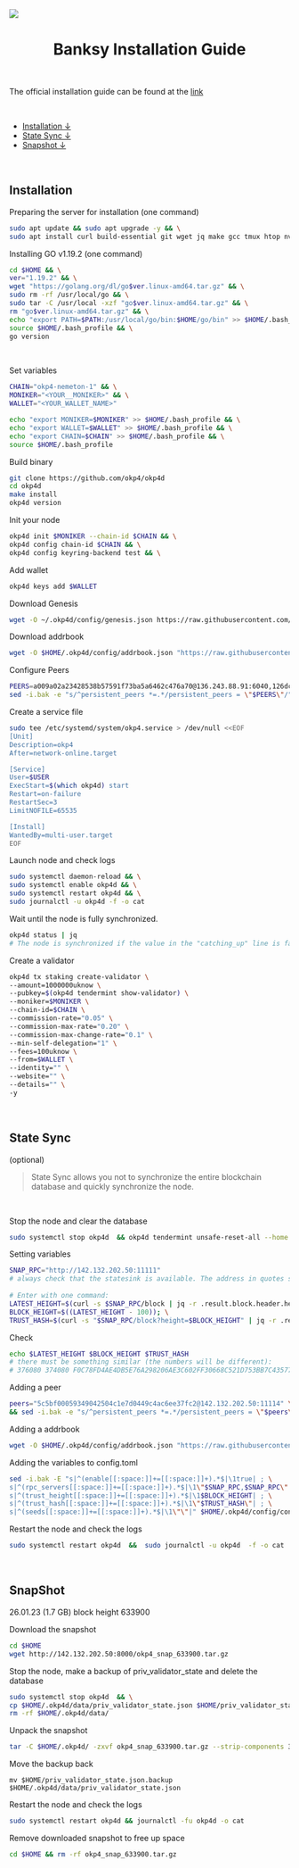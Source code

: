<img src='https://github.com/cryptobtcbuyer/Testnet_guides/blob/main/OKP4/assets/installation_home.png'>

<div align="center">
    <h1>Banksy Installation Guide</h1>
</div>
<br> 

The official installation guide can be found at the [link](https://docs.okp4.network/nodes/introduction)

<br> 
        
- [Installation ↓](#installation)  
- [State Sync ↓](#statesync)  
- [Snapshot ↓](#snapshot)  

<br>   
  
<a name="installation"></a> 
 
## Installation

Preparing the server for installation (one command)
```bash
sudo apt update && sudo apt upgrade -y && \
sudo apt install curl build-essential git wget jq make gcc tmux htop nvme-cli pkg-config libssl-dev libleveldb-dev tar clang bsdmainutils ncdu unzip libleveldb-dev -y
```


Installing GO v1.19.2 (one command)
```bash
cd $HOME && \
ver="1.19.2" && \
wget "https://golang.org/dl/go$ver.linux-amd64.tar.gz" && \
sudo rm -rf /usr/local/go && \
sudo tar -C /usr/local -xzf "go$ver.linux-amd64.tar.gz" && \
rm "go$ver.linux-amd64.tar.gz" && \
echo "export PATH=$PATH:/usr/local/go/bin:$HOME/go/bin" >> $HOME/.bash_profile && \
source $HOME/.bash_profile && \
go version
```
<br>  

Set variables
```bash
CHAIN="okp4-nemeton-1" && \
MONIKER="<YOUR__MONIKER>" && \
WALLET="<YOUR_WALLET_NAME>"

echo "export MONIKER=$MONIKER" >> $HOME/.bash_profile && \
echo "export WALLET=$WALLET" >> $HOME/.bash_profile && \
echo "export CHAIN=$CHAIN" >> $HOME/.bash_profile && \
source $HOME/.bash_profile
```

Build binary 
```bash
git clone https://github.com/okp4/okp4d
cd okp4d
make install
okp4d version
```

Init your node
```bash
okp4d init $MONIKER --chain-id $CHAIN && \
okp4d config chain-id $CHAIN && \
okp4d config keyring-backend test && \
```

Add wallet
```bash
okp4d keys add $WALLET 
```


Download Genesis
```bash
wget -O ~/.okp4d/config/genesis.json https://raw.githubusercontent.com/okp4/networks/main/chains/nemeton-1/genesis.json
```
Download addrbook
```bash
wget -O $HOME/.okp4d/config/addrbook.json "https://raw.githubusercontent.com/cryptobtcbuyer/Testnet_guides/main/OKP4/addrbook.json"
```

Configure Peers
```bash
PEERS=a009a02a23428538b57591f73ba5a6462c476a70@136.243.88.91:6040,126dc25a6a5aa0cfa83010550dfb3c5a1a861755@65.108.201.15:21337,5c2a752c9b1952dbed075c56c600c3a79b58c395@95.214.55.232:26996,,dcc5b70f1df82def300db6f9dd859c1828514286@65.108.152.201:26656,d5519e378247dfb61dfe90652d1fe3e2b3005a5b@65.109.68.190:36656,8af258bbe73f4c66127a7b3e8b1ec23fde2950a6@65.108.192.123:19656,d1c1b729eff9afe7dfd371f190df6282c82ccfad@37.187.144.187:31656,a49302f8999e5a953ebae431c4dde93479e17155@141.95.153.244:26656,a98484ac9cb8235bd6a65cdf7648107e3d14dab4@116.202.231.58:36656,
sed -i.bak -e "s/^persistent_peers *=.*/persistent_peers = \"$PEERS\"/" $HOME/.okp4d/config/config.toml
```

Create a service file
```bash
sudo tee /etc/systemd/system/okp4.service > /dev/null <<EOF
[Unit]
Description=okp4
After=network-online.target

[Service]
User=$USER
ExecStart=$(which okp4d) start
Restart=on-failure
RestartSec=3
LimitNOFILE=65535

[Install]
WantedBy=multi-user.target
EOF
```

Launch node and check logs
```bash
sudo systemctl daemon-reload && \
sudo systemctl enable okp4d && \
sudo systemctl restart okp4d && \
sudo journalctl -u okp4d -f -o cat
```

Wait until the node is fully synchronized.
```bash
okp4d status | jq
# The node is synchronized if the value in the "catching_up" line is false
```
Create a validator
```bash
okp4d tx staking create-validator \
--amount=1000000uknow \
--pubkey=$(okp4d tendermint show-validator) \
--moniker=$MONIKER \
--chain-id=$CHAIN \
--commission-rate="0.05" \
--commission-max-rate="0.20" \
--commission-max-change-rate="0.1" \
--min-self-delegation="1" \
--fees=100uknow \
--from=$WALLET \
--identity="" \
--website="" \
--details="" \
-y
```

<br>  

<a name="statesync"></a> 
 
## State Sync

(optional)
<br>  

>State Sync allows you not to synchronize the entire blockchain database and quickly synchronize the node.
<br>  

Stop the node and clear the database
```bash
sudo systemctl stop okp4d  && okp4d tendermint unsafe-reset-all --home $HOME/.okp4d
```
Setting variables
```bash
SNAP_RPC="http://142.132.202.50:11111"  
# always check that the statesink is available. The address in quotes should open in the browser.
  
# Enter with one command:
LATEST_HEIGHT=$(curl -s $SNAP_RPC/block | jq -r .result.block.header.height); \
BLOCK_HEIGHT=$((LATEST_HEIGHT - 100)); \
TRUST_HASH=$(curl -s "$SNAP_RPC/block?height=$BLOCK_HEIGHT" | jq -r .result.block_id.hash)
```
Check
```bash
echo $LATEST_HEIGHT $BLOCK_HEIGHT $TRUST_HASH
# there must be something similar (the numbers will be different):
# 376080 374080 F0C78FD4AE4DB5E76A298206AE3C602FF30668C521D753BB7C435771AEA47189
```
Adding a peer
```bash
peers="5c5bf00059349042504c1e7d0449c4ac6ee37fc2@142.132.202.50:11114" \
&& sed -i.bak -e "s/^persistent_peers *=.*/persistent_peers = \"$peers\"/" $HOME/.okp4d/config/config.toml
```
Adding a addrbook
```bash
wget -O $HOME/.okp4d/config/addrbook.json "https://raw.githubusercontent.com/cryptobtcbuyer/Testnet_guides/main/OKP4/addrbook.json"
```
Adding the variables to config.toml
```bash
sed -i.bak -E "s|^(enable[[:space:]]+=[[:space:]]+).*$|\1true| ; \
s|^(rpc_servers[[:space:]]+=[[:space:]]+).*$|\1\"$SNAP_RPC,$SNAP_RPC\"| ; \
s|^(trust_height[[:space:]]+=[[:space:]]+).*$|\1$BLOCK_HEIGHT| ; \
s|^(trust_hash[[:space:]]+=[[:space:]]+).*$|\1\"$TRUST_HASH\"| ; \
s|^(seeds[[:space:]]+=[[:space:]]+).*$|\1\"\"|" $HOME/.okp4d/config/config.toml
```

Restart the node and check the logs
```bash
sudo systemctl restart okp4d  &&  sudo journalctl -u okp4d  -f -o cat
```

<br> 




<a name="snapshot"></a> 
 
## SnapShot 
26.01.23 (1.7 GB) block height 633900


Download the snapshot
```bash
cd $HOME
wget http://142.132.202.50:8000/okp4_snap_633900.tar.gz
```

Stop the node, make a backup of priv_validator_state and delete the database
```bash
sudo systemctl stop okp4d  && \
cp $HOME/.okp4d/data/priv_validator_state.json $HOME/priv_validator_state.json.backup  && \
rm -rf $HOME/.okp4d/data/
```

Unpack the snapshot
```bash
tar -C $HOME/.okp4d/ -zxvf okp4_snap_633900.tar.gz --strip-components 3
```

Move the backup back
```
mv $HOME/priv_validator_state.json.backup $HOME/.okp4d/data/priv_validator_state.json
```

Restart the node and check the logs
```bash
sudo systemctl restart okp4d && journalctl -fu okp4d -o cat
```

Remove downloaded snapshot to free up space
```bash
cd $HOME && rm -rf okp4_snap_633900.tar.gz
```

<br> 
